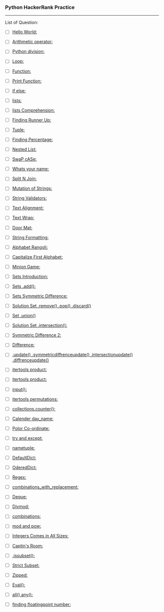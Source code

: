 ### Python HackerRank Practice
------
  
List of Question:

+ [ ] [Hello World: ](https://www.hackerrank.com/challenges/py-hello-world/problem)

+ [ ] [Arithmetic operator: ](https://www.hackerrank.com/challenges/python-arithmetic-operators/problem)

+ [ ] [Python division: ](https://www.hackerrank.com/challenges/python-division/problem)

+ [ ] [Loop: ](https://www.hackerrank.com/challenges/python-loops/problem)

+ [ ] [Function:](https://www.hackerrank.com/challenges/write-a-function/problem)

+ [ ] [Print Function:](https://www.hackerrank.com/challenges/python-print/problem)

+ [ ] [if else:](https://www.hackerrank.com/challenges/py-if-else/problem)

+ [ ] [lists:](https://www.hackerrank.com/challenges/py-if-else/problem)

+ [ ] [lists Comprehension:](https://www.hackerrank.com/challenges/list-comprehensions/problem)

+ [ ] [Finding Runner Up:](https://www.hackerrank.com/challenges/find-second-maximum-number-in-a-list/problem)

+ [ ] [Tuple:](https://www.hackerrank.com/challenges/python-tuples/problem)

+ [ ] [Finding Percentage:](https://www.hackerrank.com/challenges/finding-the-percentage/problem)

+ [ ] [Nested List:](https://www.hackerrank.com/challenges/nested-list/problem)

+ [ ] [SwaP cASe:](https://www.hackerrank.com/challenges/swap-case/problem)

+ [ ] [Whats your name:](https://www.hackerrank.com/challenges/whats-your-name/problem)

+ [ ] [Split N Join:](https://www.hackerrank.com/challenges/python-string-split-and-join/problem)

+ [ ] [Mutation of Strings:](https://www.hackerrank.com/challenges/python-mutations/problem)

+ [ ] [String Validators:](https://www.hackerrank.com/challenges/string-validators/problem)

+ [ ] [Text Alignment:](https://www.hackerrank.com/challenges/text-alignment/problem)

+ [ ] [Text Wrap:](https://www.hackerrank.com/challenges/text-wrap/problem?)

+ [ ] [Door Mat:](https://www.hackerrank.com/challenges/designer-door-mat/problem)

+ [ ] [String Formatting:](https://www.hackerrank.com/challenges/python-string-formatting/problem)

+ [ ] [Alphabet Rangoli:](https://www.hackerrank.com/challenges/alphabet-rangoli/problem)

+ [ ] [Capitalize First Alphabet:](https://www.hackerrank.com/challenges/capitalize/problem)

+ [ ] [Minion Game:](https://www.hackerrank.com/challenges/the-minion-game/problem)

+ [ ] [Sets Introduction:](https://www.hackerrank.com/challenges/py-introduction-to-sets/problem)

+ [ ] [Sets .add():](https://www.hackerrank.com/challenges/py-set-add/problem)

+ [ ] [Sets Symmetric Difference:](https://www.hackerrank.com/challenges/symmetric-difference/problem)
+ [ ] [Solution Set .remove() .pop() .discard()](https://www.hackerrank.com/challenges/py-set-discard-remove-pop/problem)

+ [ ] [Set .union()](https://www.hackerrank.com/challenges/py-set-union/problem)

+ [ ] [Solution Set .intersection():](https://www.hackerrank.com/challenges/py-set-intersection-operation/problem)

+ [ ] [Symmetric Difference 2:](https://www.hackerrank.com/challenges/py-set-symmetric-difference-operation/problem)

+ [ ] [Difference:](https://www.hackerrank.com/challenges/py-set-difference-operation/problem)

+ [ ] [.update() .symmetricdiffrenceupdate() .intersectionupdate() .diffrenceupdate()](https://www.hackerrank.com/challenges/py-set-mutations/problem)

+ [ ] [itertools product:](https://www.hackerrank.com/challenges/input/problem)

+ [ ] [itertools product:](https://www.hackerrank.com/challenges/itertools-product/problem)

+ [ ] [input():](https://www.hackerrank.com/challenges/input/problem)

+ [ ] [itertools permutations:](https://www.hackerrank.com/challenges/itertools-permutations/problem)

+ [ ] [collections.counter():](https://www.hackerrank.com/challenges/collections-counter/problem)

+ [ ] [Calender day_name:](https://www.hackerrank.com/challenges/calendar-module/problem)

+ [ ] [Polor Co-ordinate:](https://www.hackerrank.com/challenges/polar-coordinates/problem)

+ [ ] [try and except:](https://www.hackerrank.com/challenges/exceptions/problem)
+ [ ] [nametuple:](https://www.hackerrank.com/challenges/py-collections-namedtuple/problem)

+ [ ] [DefaultDict:](https://www.hackerrank.com/challenges/defaultdict-tutorial/problem)

+ [ ] [OderedDict:](https://www.hackerrank.com/challenges/py-collections-ordereddict/problem)

+ [ ] [Regex:](https://www.hackerrank.com/challenges/incorrect-regex/problem)

+ [ ] [combinations_with_replacement:](https://www.hackerrank.com/challenges/itertools-combinations-with-replacement/problem)

+ [ ] [Deque:](https://www.hackerrank.com/challenges/py-collections-deque/problem)

+ [ ] [Divmod:](https://www.hackerrank.com/challenges/python-mod-divmod/problem)

+ [ ] [combinations:](https://www.hackerrank.com/challenges/itertools-combinations/problem)

+ [ ] [mod and pow:](https://www.hackerrank.com/challenges/python-power-mod-power/problem)

+ [ ] [Integers Comes in All Sizes:](https://www.hackerrank.com/challenges/python-integers-come-in-all-sizes/problem)

+ [ ] [Captin's Room:](https://www.hackerrank.com/challenges/py-the-captains-room/problem)

+ [ ] [.issubset():](https://www.hackerrank.com/challenges/py-check-subset/problem)

+ [ ] [Strict Subset:](https://www.hackerrank.com/challenges/py-check-strict-superset/problem)

+ [ ] [Zipped:](https://www.hackerrank.com/challenges/zipped/problem)

+ [ ] [Eval():](https://www.hackerrank.com/challenges/python-eval/problem)

+ [ ] [all(),any():](https://www.hackerrank.com/challenges/any-or-all/problem)

+ [ ] [finding floatingpoint number:](https://www.hackerrank.com/challenges/introduction-to-regex/problem)